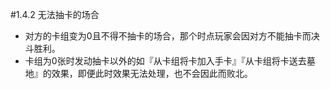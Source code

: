 #1.4.2        无法抽卡的场合
* 对方的卡组变为0且不得不抽卡的场合，那个时点玩家会因对方不能抽卡而决斗胜利。
* 卡组为0张时发动抽卡以外的如『从卡组将卡加入手卡』『从卡组将卡送去墓地』的效果，即便此时效果无法处理，也不会因此而败北。
